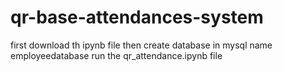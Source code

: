 # qr-base-attendances-system
first download th ipynb file 
then create database in mysql  name employeedatabase
run the qr_attendance.ipynb file  
